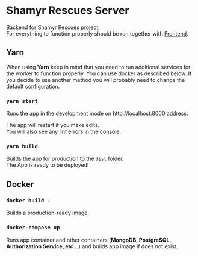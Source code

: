# Shamyr Rescues Server

Backend for [Shamyr Rescues](https://github.com/prixladi/shamyr-rescues) project,<br />
For everything to function properly should be run together with [Frontend](https://github.com/prixladi/shamyr-rescues-server).

## Yarn

When using **Yarn** keep in mind that you need to run additional services for the worker to function properly. You can use docker as described below. If you decide to use another method you will probably need to change the default configuration.

### `yarn start`

Runs the app in the development mode on [http://localhost:8000](http://localhost:8000) address.

The app will restart if you make edits.<br />
You will also see any lint errors in the console.

### `yarn build`

Builds the app for production to the `dist` folder.<br />
The App is ready to be deployed!

## Docker

### `docker build .`

Builds a production-ready image.

### `docker-compose up`

Runs app container and other containers (**MongoDB, PostgreSQL, Authorization Service, etc...**) and builds app image if does not exist.